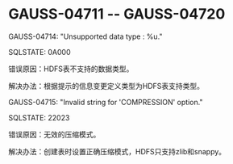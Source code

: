 # GAUSS-04711 -- GAUSS-04720<a name="ZH-CN_TOPIC_0302073658"></a>

GAUSS-04714: "Unsupported data type : %u."

SQLSTATE: 0A000

错误原因：HDFS表不支持的数据类型。

解决办法：根据提示的信息变更定义类型为HDFS表支持类型。

GAUSS-04715: "Invalid string for 'COMPRESSION' option."

SQLSTATE: 22023

错误原因：无效的压缩模式。

解决办法：创建表时设置正确压缩模式，HDFS只支持zlib和snappy。

